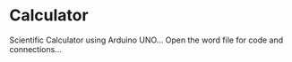 # Calculator
Scientific Calculator using Arduino UNO...
Open the word file for code and connections...
